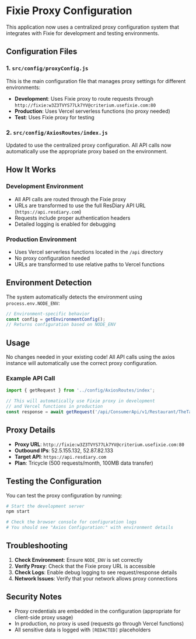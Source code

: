 # Fixie Proxy Configuration

This application now uses a centralized proxy configuration system that integrates with Fixie for development and testing environments.

## Configuration Files

### 1. `src/config/proxyConfig.js`
This is the main configuration file that manages proxy settings for different environments:

- **Development**: Uses Fixie proxy to route requests through `http://fixie:w3Z3TVYS77Lk7YV@criterium.usefixie.com:80`
- **Production**: Uses Vercel serverless functions (no proxy needed)
- **Test**: Uses Fixie proxy for testing

### 2. `src/config/AxiosRoutes/index.js`
Updated to use the centralized proxy configuration. All API calls now automatically use the appropriate proxy based on the environment.

## How It Works

### Development Environment
- All API calls are routed through the Fixie proxy
- URLs are transformed to use the full ResDiary API URL (`https://api.resdiary.com`)
- Requests include proper authentication headers
- Detailed logging is enabled for debugging

### Production Environment
- Uses Vercel serverless functions located in the `/api` directory
- No proxy configuration needed
- URLs are transformed to use relative paths to Vercel functions

## Environment Detection

The system automatically detects the environment using `process.env.NODE_ENV`:

```javascript
// Environment-specific behavior
const config = getEnvironmentConfig();
// Returns configuration based on NODE_ENV
```

## Usage

No changes needed in your existing code! All API calls using the axios instance will automatically use the correct proxy configuration.

### Example API Call
```javascript
import { getRequest } from '../config/AxiosRoutes/index';

// This will automatically use Fixie proxy in development
// and Vercel functions in production
const response = await getRequest('/api/ConsumerApi/v1/Restaurant/TheTapRun/AvailabilitySearch');
```

## Proxy Details

- **Proxy URL**: `http://fixie:w3Z3TVYS77Lk7YV@criterium.usefixie.com:80`
- **Outbound IPs**: 52.5.155.132, 52.87.82.133
- **Target API**: `https://api.resdiary.com`
- **Plan**: Tricycle (500 requests/month, 100MB data transfer)

## Testing the Configuration

You can test the proxy configuration by running:

```bash
# Start the development server
npm start

# Check the browser console for configuration logs
# You should see "Axios Configuration:" with environment details
```

## Troubleshooting

1. **Check Environment**: Ensure `NODE_ENV` is set correctly
2. **Verify Proxy**: Check that the Fixie proxy URL is accessible
3. **Check Logs**: Enable debug logging to see request/response details
4. **Network Issues**: Verify that your network allows proxy connections

## Security Notes

- Proxy credentials are embedded in the configuration (appropriate for client-side proxy usage)
- In production, no proxy is used (requests go through Vercel functions)
- All sensitive data is logged with `[REDACTED]` placeholders
